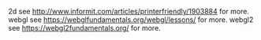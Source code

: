2d see http://www.informit.com/articles/printerfriendly/1903884 for more.
webgl see https://webglfundamentals.org/webgl/lessons/ for more.
webgl2 see https://webgl2fundamentals.org/ for more.
